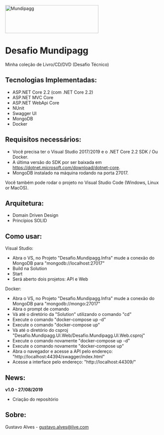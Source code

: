<img src="https://www.mundipagg.com/wp-content/uploads/2018/02/mundipagg-colorida.svg" height="90px" width="300px" alt="Mundipagg"> 


Desafio Mundipagg
=====================
Minha coleção de Livro/CD/DVD (Desafio Técnico)

## Tecnologias Implementadas:

- ASP.NET Core 2.2 (com .NET Core 2.2)
- ASP.NET MVC Core 
- ASP.NET WebApi Core
- NUnit
- Swagger UI
- MongoDB
- Docker

## Requisitos necessários:
- Você precisa ter o Visual Studio 2017/2019 e o .NET Core 2.2 SDK / Ou Docker.
- A última versão do SDK por ser baixada em https://dotnet.microsoft.com/download/dotnet-core.
- MongoDB instalado na máquina rodando na porta 27017.

Você também pode rodar o projeto no Visual Studio Code (Windows, Linux or MacOS).

## Arquitetura:

- Domain Driven Design
- Princípios SOLID

## Como usar:
Visual Studio:
- Abra o VS, no Projeto "Desafio.Mundipagg.Infra" mude a conexão do MongoDB para "mongodb://localhost:27017"
- Build na Solution
- Start
- Será aberto dois projetos: API e Web

Docker:
 - Abra o VS, no Projeto "Desafio.Mundipagg.Infra" mude a conexão do MongoDB para "mongodb://mongo:27017"
 - Abra o prompt de comando
 - Vá até o diretório da "Solution" utilizando o comando "cd"
 - Execute o comando "docker-compose up -d"
 - Execute o comando "docker-compose up"
 - Vá até o diretório do csproj "Desafio.Mundipagg.UI.Web/Desafio.Mundipagg.UI.Web.csproj"
 - Execute o comando novamente "docker-compose up -d"
 - Execute o comando novamente "docker-compose up"
 - Abra o navegador e acesse a API pelo endereço: "http://localhost:44394/swagger/index.html"
 - Acesse a interface pelo endereço: "http://localhost:44309/"

## News:

**v1.0 - 27/08/2019**
- Criação do repositório

## Sobre:
Gustavo Alves - gustavo.alves@live.com
